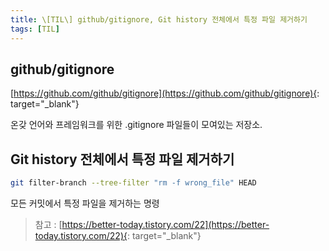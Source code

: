 ```yaml
---
title: \[TIL\] github/gitignore, Git history 전체에서 특정 파일 제거하기
tags: [TIL]
---
```


## github/gitignore

[https://github.com/github/gitignore](https://github.com/github/gitignore){: target="\_blank"}

온갖 언어와 프레임워크를 위한 .gitignore 파일들이 모여있는 저장소.

## Git history 전체에서 특정 파일 제거하기

```bash
git filter-branch --tree-filter "rm -f wrong_file" HEAD
```

모든 커밋에서 특정 파일을 제거하는 명령

> 참고 : [https://better-today.tistory.com/22](https://better-today.tistory.com/22){: target="\_blank"}
